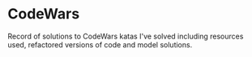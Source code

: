 # CodeWars
Record of solutions to CodeWars katas I've solved including resources used, refactored versions of code and model solutions.
